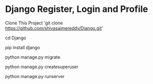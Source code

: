 # Django Register, Login and Profile

Clone This Project 'git clone https://github.com/shivasaimereddy/Django.git'

cd Django

pip install django

python manage.py migrate

python manage.py createsuperuser

python manage.py runserver
